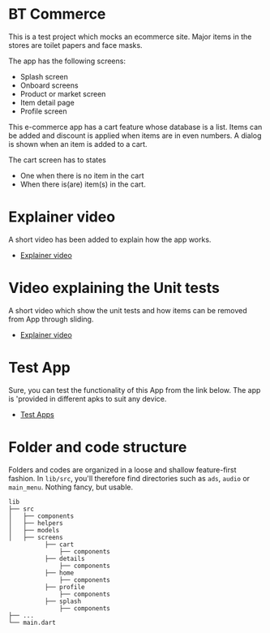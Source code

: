 # BT Commerce

This is a test project which mocks an ecommerce site. 
Major items in the stores are toilet papers and face masks.

The app has the following screens:
* Splash screen
* Onboard screens
* Product or market screen
* Item detail page
* Profile screen

This e-commerce app has a cart feature whose database is a list. Items can be added 
and discount is applied when items are in even numbers. A dialog is shown when an item
is added to a cart.

The cart screen has to states
* One when there is no item in the cart
* When there is(are) item(s) in the cart.


# Explainer video

A short video has been added to explain how the app works.

- [Explainer video](https://www.loom.com/share/921954adae504e5c9624bd236d52e01c)



# Video explaining the Unit tests

A short video which show the unit tests and how items can be removed from App through sliding.

- [Explainer video](https://www.loom.com/share/5009949ab74e4e58b3c3552fe25b7fc5)



# Test App

Sure, you can test the functionality of this App from the link below. The app is 'provided
in different apks to suit any device.

- [Test Apps](https://github.com/JAtoms/Bt-Commerce/tree/dashboard/assets/test_app)


# Folder and code structure

Folders and codes are organized in a loose and shallow feature-first fashion.
In `lib/src`, you'll therefore find directories such as `ads`, `audio`
or `main_menu`. Nothing fancy, but usable.

```
lib
├── src
│   ├── components
│   ├── helpers
│   ├── models
│   ├── screens
          ├── cart
              ├── components
          ├── details
              ├── components
          ├── home
              ├── components
          ├── profile
              ├── components
          ├── splash
              ├── components
├── ...
└── main.dart

